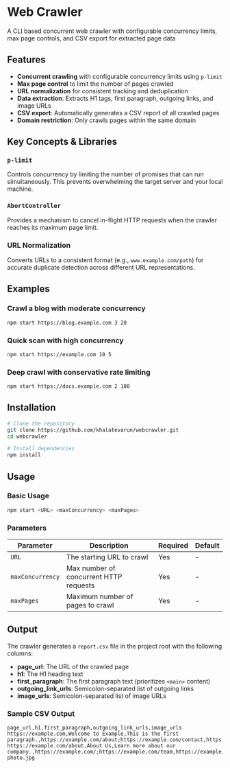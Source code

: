 # Web Crawler

A CLI based concurrent web crawler with configurable concurrency limits, max page controls, and CSV export for extracted page data

## Features

-  **Concurrent crawling** with configurable concurrency limits using `p-limit`
-  **Max page control** to limit the number of pages crawled
-  **URL normalization** for consistent tracking and deduplication
-  **Data extraction**: Extracts H1 tags, first paragraph, outgoing links, and image URLs
-  **CSV export**: Automatically generates a CSV report of all crawled pages
-  **Domain restriction**: Only crawls pages within the same domain

## Key Concepts & Libraries

### `p-limit`
Controls concurrency by limiting the number of promises that can run simultaneously. This prevents overwhelming the target server and your local machine.

### `AbortController`
Provides a mechanism to cancel in-flight HTTP requests when the crawler reaches its maximum page limit.

### URL Normalization
Converts URLs to a consistent format (e.g., `www.example.com/path`) for accurate duplicate detection across different URL representations.

## Examples

### Crawl a blog with moderate concurrency
```bash
npm start https://blog.example.com 3 20
```

### Quick scan with high concurrency
```bash
npm start https://example.com 10 5
```

### Deep crawl with conservative rate limiting
```bash
npm start https://docs.example.com 2 100
```

## Installation

```bash
# Clone the repository
git clone https://github.com/khalatevarun/webcrawler.git
cd webcrawler

# Install dependencies
npm install
```

## Usage

### Basic Usage

```bash
npm start <URL> <maxConcurrency> <maxPages>
```

### Parameters

| Parameter | Description | Required | Default |
|-----------|-------------|----------|---------|
| `URL` | The starting URL to crawl | Yes | - |
| `maxConcurrency` | Max number of concurrent HTTP requests | Yes | - |
| `maxPages` | Maximum number of pages to crawl | Yes | - |

## Output

The crawler generates a `report.csv` file in the project root with the following columns:

- **page_url**: The URL of the crawled page
- **h1**: The H1 heading text
- **first_paragraph**: The first paragraph text (prioritizes `<main>` content)
- **outgoing_link_urls**: Semicolon-separated list of outgoing links
- **image_urls**: Semicolon-separated list of image URLs

### Sample CSV Output

```csv
page_url,h1,first_paragraph,outgoing_link_urls,image_urls
https://example.com,Welcome to Example,This is the first paragraph.,https://example.com/about;https://example.com/contact,https://example.com/logo.png
https://example.com/about,About Us,Learn more about our company.,https://example.com/;https://example.com/team,https://example.com/team-photo.jpg
```

